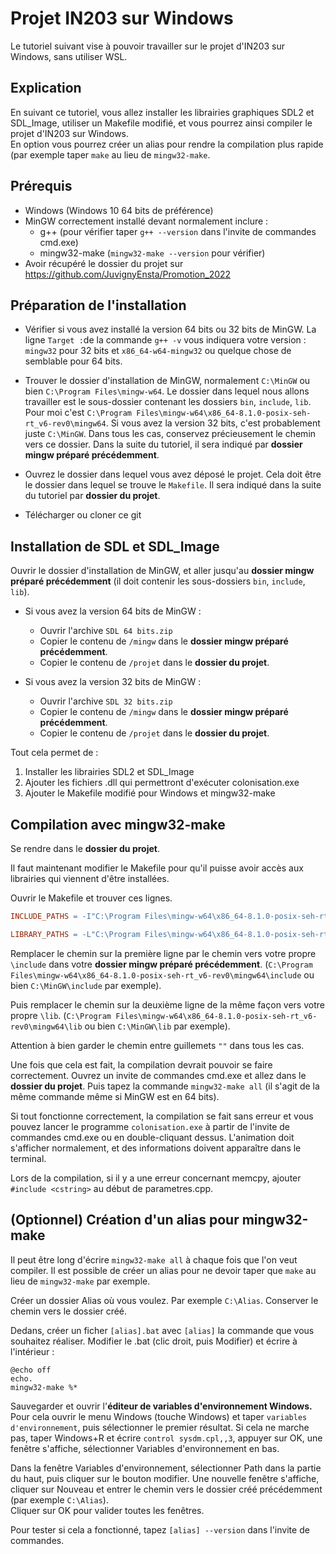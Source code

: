 # Projet IN203 sur Windows

Le tutoriel suivant vise à pouvoir travailler sur le projet d'IN203 sur Windows, sans utiliser WSL.

## Explication

En suivant ce tutoriel, vous allez installer les librairies graphiques SDL2 et SDL_Image, utiliser un Makefile modifié, et vous pourrez ainsi compiler le projet d'IN203 sur Windows.\
En option vous pourrez créer un alias pour rendre la compilation plus rapide (par exemple taper `make` au lieu de `mingw32-make`.

## Prérequis

- Windows (Windows 10 64 bits de préférence)
- MinGW correctement installé devant normalement inclure :
	- g++ (pour vérifier taper `g++ --version` dans l'invite de commandes cmd.exe)
	- mingw32-make (`mingw32-make --version` pour vérifier)
- Avoir récupéré le dossier du projet sur https://github.com/JuvignyEnsta/Promotion_2022

## Préparation de l'installation
- Vérifier si vous avez installé la version 64 bits ou 32 bits de MinGW. La ligne `Target :`de la commande `g++ -v` vous indiquera votre version : `mingw32` pour 32 bits et `x86_64-w64-mingw32` ou quelque chose de semblable pour 64 bits.

- Trouver le dossier d'installation de MinGW, normalement `C:\MinGW` ou bien `C:\Program Files\mingw-w64`. Le dossier dans lequel nous allons travailler est le sous-dossier contenant les dossiers `bin`, `include`, `lib`. Pour moi c'est  `C:\Program Files\mingw-w64\x86_64-8.1.0-posix-seh-rt_v6-rev0\mingw64`.
Si vous avez la version 32 bits, c'est probablement juste `C:\MinGW`. Dans tous les cas, conservez précieusement le chemin vers ce dossier. Dans la suite du tutoriel, il sera indiqué par **dossier mingw préparé précédemment**.
- Ouvrez le dossier dans lequel vous avez déposé le projet. Cela doit être le dossier dans lequel se trouve le `Makefile`. Il sera indiqué dans la suite du tutoriel par **dossier du projet**.
- Télécharger ou cloner ce git

## Installation de SDL et SDL_Image

Ouvrir le dossier d'installation de MinGW, et aller jusqu'au **dossier mingw préparé précédemment** (il doit contenir les sous-dossiers `bin`, `include`, `lib`).

- Si vous avez la version 64 bits de MinGW : 
	- Ouvrir l'archive `SDL 64 bits.zip`
	- Copier le contenu de `/mingw` dans le **dossier mingw préparé précédemment**.
	- Copier le contenu de  `/projet` dans le **dossier du projet**.

- Si vous avez la version 32 bits de MinGW : 
	- Ouvrir l'archive `SDL 32 bits.zip`
	- Copier le contenu de `/mingw` dans le **dossier mingw préparé précédemment**.
	- Copier le contenu de  `/projet` dans le **dossier du projet**.


Tout cela permet de :
1. Installer les librairies SDL2 et SDL_Image
2. Ajouter les fichiers .dll qui permettront d'exécuter colonisation.exe
3. Ajouter le Makefile modifié pour Windows et mingw32-make

## Compilation avec mingw32-make

Se rendre dans le **dossier du projet**.

Il faut maintenant modifier le Makefile pour qu'il puisse avoir accès aux librairies qui viennent d'être installées.

Ouvrir le Makefile et trouver ces lignes.
```Makefile
INCLUDE_PATHS = -I"C:\Program Files\mingw-w64\x86_64-8.1.0-posix-seh-rt_v6-rev0\mingw64\include"

LIBRARY_PATHS = -L"C:\Program Files\mingw-w64\x86_64-8.1.0-posix-seh-rt_v6-rev0\mingw64\lib"
```

Remplacer le chemin sur la première ligne par le chemin vers votre propre `\include` dans votre **dossier mingw préparé précédemment**. (`C:\Program Files\mingw-w64\x86_64-8.1.0-posix-seh-rt_v6-rev0\mingw64\include` ou bien `C:\MinGW\include` par exemple).

Puis remplacer le chemin sur la deuxième ligne de la même façon vers votre propre `\lib`. (`C:\Program Files\mingw-w64\x86_64-8.1.0-posix-seh-rt_v6-rev0\mingw64\lib` ou bien `C:\MinGW\lib` par exemple).

Attention à bien garder le chemin entre guillemets `""` dans tous les cas.

Une fois que cela est fait, la compilation devrait pouvoir se faire correctement. Ouvrez un invite de commandes cmd.exe et allez dans le **dossier du projet**. Puis tapez la commande `mingw32-make all` (il s'agit de la même commande même si MinGW est en 64 bits).

Si tout fonctionne correctement, la compilation se fait sans erreur et vous pouvez lancer le programme `colonisation.exe` à partir de l'invite de commandes cmd.exe ou en double-cliquant dessus. L'animation doit s'afficher normalement, et des informations doivent apparaître dans le terminal.

Lors de la compilation, si il y a une erreur concernant memcpy, ajouter `#include <cstring>` au début de parametres.cpp.


## (Optionnel) Création d'un alias pour mingw32-make

Il peut être long d'écrire `mingw32-make all` à chaque fois que l'on veut compiler. Il est possible de créer un alias pour ne devoir taper que `make` au lieu de `mingw32-make` par exemple.

Créer un dossier Alias où vous voulez. Par exemple `C:\Alias`. Conserver le chemin vers le dossier créé.

Dedans, créer un ficher `[alias].bat` avec `[alias]` la commande que vous souhaitez réaliser.
Modifier le .bat (clic droit, puis Modifier) et écrire à l'intérieur :
```batch
@echo off
echo.
mingw32-make %*
```
Sauvegarder et ouvrir l'**éditeur de variables d'environnement Windows.**
Pour cela ouvrir le menu Windows (touche Windows) et taper `variables d'environnement`, puis sélectionner le premier résultat.
Si cela ne marche pas, taper Windows+R et écrire `control sysdm.cpl,,3`, appuyer sur OK, une fenêtre s'affiche, sélectionner Variables d'environnement en bas.

Dans la fenêtre Variables d'environnement, sélectionner Path dans la partie du haut, puis cliquer sur le bouton modifier.
Une nouvelle fenêtre s'affiche, cliquer sur Nouveau et entrer le chemin vers le dossier créé précédemment (par exemple `C:\Alias`).\
Cliquer sur OK pour valider toutes les fenêtres.

Pour tester si cela a fonctionné, tapez `[alias] --version` dans l'invite de commandes.
